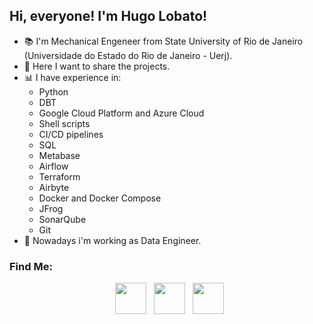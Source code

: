 ## Hi, everyone! I'm Hugo Lobato!

- 📚 I'm Mechanical Engeneer from State University of Rio de Janeiro (Universidade do Estado do Rio de Janeiro - Uerj). 
- 👀 Here I want to share the projects.
- 📊 I have experience in:
  * Python
  * DBT
  * Google Cloud Platform and Azure Cloud
  * Shell scripts
  * CI/CD pipelines
  * SQL
  * Metabase
  * Airflow
  * Terraform
  * Airbyte
  * Docker and Docker Compose
  * JFrog
  * SonarQube
  * Git
- 📌 Nowadays i'm working as Data Engineer.


 ### Find Me: 
<p align="center">
&nbsp; <a href="https://www.linkedin.com/in/hugolobato93/-/" target="_blank" rel="noopener noreferrer"><img src="https://img.icons8.com/plasticine/100/000000/linkedin.png" width="50" /></a>
&nbsp; <a href="https://www.instagram.com/hugolobato20/" target="_blank" rel="noopener noreferrer"><img src="https://img.icons8.com/plasticine/100/000000/instagram-new.png" width="50" /></a> 
&nbsp; <a href="mailto:hugolobato93@gmail.com" target="_blank" rel="noopener noreferrer"><img src="https://img.icons8.com/plasticine/100/000000/gmail.png"  width="50" /></a>
</p>





<!---
Hugolm20/Hugolm20 is a ✨ special ✨ repository because its `README.md` (this file) appears on your GitHub profile.
You can click the Preview link to take a look at your changes.
--->
